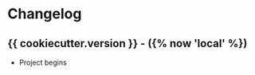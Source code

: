 # Changelog


{{ cookiecutter.version }} - ({% now 'local' %})
------------------

* Project begins
